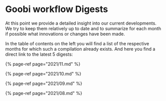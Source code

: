 # Goobi workflow Digests

At this point we provide a detailed insight into our current developments. We try to keep them relatively up to date and to summarize for each month if possible what innovations or changes have been made.

In the table of contents on the left you will find a list of the respective months for which such a compilation already exists. And here you find a direct link to the latest 5 digests:

{% page-ref page="2021/11.md" %}

{% page-ref page="2021/10.md" %}

{% page-ref page="2021/09.md" %}

{% page-ref page="2021/08.md" %}
